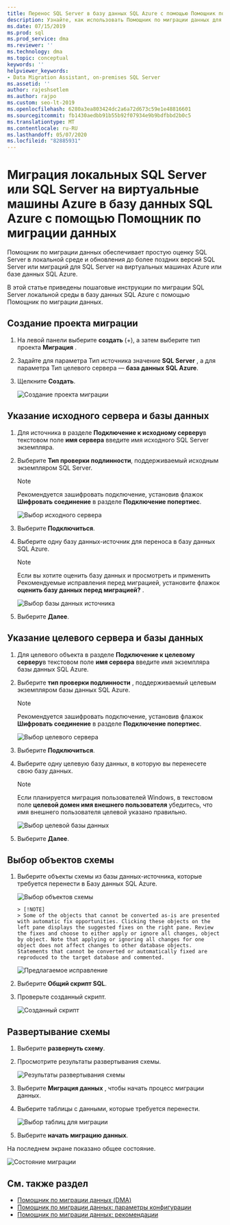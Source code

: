 ```yaml
---
title: Перенос SQL Server в базу данных SQL Azure с помощью Помощник по миграции данных
description: Узнайте, как использовать Помощник по миграции данных для переноса локальной SQL Server в базу данных SQL Azure.
ms.date: 07/15/2019
ms.prod: sql
ms.prod_service: dma
ms.reviewer: ''
ms.technology: dma
ms.topic: conceptual
keywords: ''
helpviewer_keywords:
- Data Migration Assistant, on-premises SQL Server
ms.assetid: ''
author: rajeshsetlem
ms.author: rajpo
ms.custom: seo-lt-2019
ms.openlocfilehash: 6280a3ea803424dc2a6a72d673c59e1e48816601
ms.sourcegitcommit: fb1430aedbb91b55b92f07934e9b9bdfbbd2b0c5
ms.translationtype: MT
ms.contentlocale: ru-RU
ms.lasthandoff: 05/07/2020
ms.locfileid: "82885931"
---
```

# <a name="migrate-on-premises-sql-server-or-sql-server-on-azure-vms-to-azure-sql-database-using-the-data-migration-assistant"></a>Миграция локальных SQL Server или SQL Server на виртуальные машины Azure в базу данных SQL Azure с помощью Помощник по миграции данных

Помощник по миграции данных обеспечивает простую оценку SQL Server в локальной среде и обновления до более поздних версий SQL Server или миграций для SQL Server на виртуальных машинах Azure или базе данных SQL Azure.

В этой статье приведены пошаговые инструкции по миграции SQL Server локальной среды в базу данных SQL Azure с помощью Помощник по миграции данных.

## <a name="create-a-new-migration-project"></a>Создание проекта миграции

1. На левой панели выберите **создать** (+), а затем выберите тип проекта **Миграция** .

2. Задайте для параметра Тип источника значение **SQL Server** , а для параметра Тип целевого сервера — **база данных SQL Azure**.

3. Щелкните **Создать**.

   ![Создание проекта миграции](../dma/media/NewCreate1.png)

## <a name="specify-the-source-server-and-database"></a>Указание исходного сервера и базы данных

1. Для источника в разделе **Подключение к исходному серверу**в текстовом поле **имя сервера** введите имя исходного SQL Server экземпляра.

2. Выберите **Тип проверки подлинности**, поддерживаемый исходным экземпляром SQL Server.

   > [!NOTE]
   > Рекомендуется зашифровать подключение, установив флажок **Шифровать соединение** в разделе **Подключение попертиес**.

    ![Выбор исходного сервера](../dma/media/select-source-server.png)

3. Выберите **Подключиться**.

4. Выберите одну базу данных-источник для переноса в базу данных SQL Azure.

   > [!NOTE]
   > Если вы хотите оценить базу данных и просмотреть и применить Рекомендуемые исправления перед миграцией, установите флажок **оценить базу данных перед миграцией?** .

    ![Выбор базы данных источника](../dma/media/select-source-database.png)

5. Выберите **Далее**.

## <a name="specify-the-target-server-and-database"></a>Указание целевого сервера и базы данных

1. Для целевого объекта в разделе **Подключение к целевому серверу**в текстовом поле **имя сервера** введите имя экземпляра базы данных SQL Azure. 

2. Выберите **тип проверки подлинности** , поддерживаемый целевым экземпляром базы данных SQL Azure.

   > [!NOTE]
   > Рекомендуется зашифровать подключение, установив флажок **Шифровать соединение** в разделе **Подключение попертиес**.

     ![Выбор целевого сервера](../dma/media/select-target-server.png)

3. Выберите **Подключиться**.

4. Выберите одну целевую базу данных, в которую вы перенесете свою базу данных.

   > [!NOTE]
   > Если планируется миграция пользователей Windows, в текстовом поле **целевой домен имя внешнего пользователя** убедитесь, что имя внешнего пользователя целевой указано правильно.

    ![Выбор целевой базы данных](../dma/media/select-target-database.png)

5. Выберите **Далее**.

## <a name="select-schema-objects"></a>Выбор объектов схемы

1. Выберите объекты схемы из базы данных-источника, которые требуется перенести в Базу данных SQL Azure.

    ![Выбор объектов схемы](../dma/media/select-schema-objects.png)

       > [!NOTE]
       > Some of the objects that cannot be converted as-is are presented with automatic fix opportunities. Clicking these objects on the left pane displays the suggested fixes on the right pane. Review the fixes and choose to either apply or ignore all changes, object by object. Note that applying or ignoring all changes for one object does not affect changes to other database objects. Statements that cannot be converted or automatically fixed are reproduced to the target database and commented.

    ![Предлагаемое исправление](../dma/media/suggested-fix.png)

2. Выберите **Общий скрипт SQL**.

3. Проверьте созданный скрипт.

    ![Созданный скрипт](../dma/media/generated-script.png)

## <a name="deploy-schema"></a>Развертывание схемы

1. Выберите **развернуть схему**.

2. Просмотрите результаты развертывания схемы.

    ![Результаты развертывания схемы](../dma/media/schema-deployment-results.png)

3. Выберите **Миграция данных** , чтобы начать процесс миграции данных.

4. Выберите таблицы с данными, которые требуется перенести.

    ![Выбор таблиц для миграции](../dma/media/select-tables-to-migrate.png) 

5. Выберите **начать миграцию данных**.

На последнем экране показано общее состояние.

   ![Состояние миграции](../dma/media/migration-status.png) 

## <a name="see-also"></a>См. также раздел

* [Помощник по миграции данных (DMA)](../dma/dma-overview.md)
* [Помощник по миграции данных: параметры конфигурации](../dma/dma-configurationsettings.md)
* [Помощник по миграции данных: рекомендации](../dma/dma-bestpractices.md)
